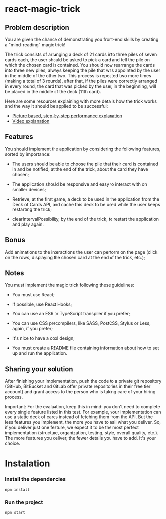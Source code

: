 # react-magic-trick
## Problem description
You are given the chance of demonstrating you front-end skills by creating a "mind-reading" magic trick!

The trick consists of arranging a deck of 21 cards into three piles of seven cards each, the user should be asked to pick a card and tell the pile on which the chosen card is contained. You should now rearrange the cards into three new piles, always keeping the pile that was appointed by the user in the middle of the other two. This process is repeated two more times (making a total of 3 rounds), after that, if the piles were correctly arranged in every round, the card that was picked by the user, in the beginning, will be placed in the middle of the deck (11th card).

Here are some resources explaining with more details how the trick works and the way it should be applied to be successful:

- [Picture based, step-by-step performance explanation](https://www.wikihow.com/Do-a-21-Card-Card-Trick)
- [Video explanation](https://www.youtube.com/watch?v=up0rWk_Q4tY&ab_channel=TearingLogic)

## Features
You should implement the application by considering the following features, sorted by importance:

- The users should be able to choose the pile that their card is contained in and be notified, at the end of the trick, about the card they have chosen;

- The application should be responsive and easy to interact with on smaller devices;

- Retrieve, at the first game, a deck to be used in the application from the Deck of Cards API, and cache this deck to be used while the user keeps restarting the trick;

- clearIntervalPossibility, by the end of the trick, to restart the application and play again.

 

## Bonus
Add animations to the interactions the user can perform on the page (click on the rows, displaying the chosen card at the end of the trick, etc.);

## Notes
You must implement the magic trick following these guidelines:

- You must use React;

- If possible, use React Hooks;

- You can use an ES6 or TypeScript transpiler if you prefer;

- You can use CSS precompilers, like SASS, PostCSS, Stylus or Less, again, if you prefer;

- It's nice to have a cool design;

- You must create a README file containing information about how to set up and run the application.

## Sharing your solution
After finishing your implementation, push the code to a private git repository (GitHub, BitBucket and GitLab offer private repositories in their free tier account) and grant access to the person who is taking care of your hiring process.

Important: For the evaluation, keep this in mind: you don't need to complete every single feature listed in this test. For example, your implementation can use a static deck of cards instead of fetching them from the API. But the less features you implement, the more you have to nail what you deliver. So, if you deliver just one feature, we expect it to be the most perfect implementation (structure, organization, testing, style, overall quality, etc.). The more features you deliver, the fewer details you have to add. It's your choice.

# Instalation
### Install the dependencies
`npm install`

### Run the project
`npm start`
